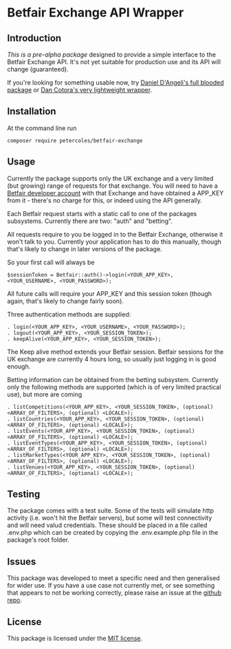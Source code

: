 # Betfair Exchange API Wrapper

## Introduction

*This is a pre-alpha package* designed to provide a simple interface to the Betfair Exchange API. It's not yet suitable for production use and its API will change (guaranteed).

If you're looking for something usable now, try [Daniel D'Angeli's full blooded package](github.com/danieledangeli/betfair-php) or [Dan Cotora's very lightweight wrapper](github.com/dcro/simple-betfair-php-api).


## Installation

At the command line run

```
composer require petercoles/betfair-exchange
```


## Usage

Currently the package supports only the UK exchange and a very limited (but growing) range of requests for that exchange. You will need to have a [Betfair developer account](https://developer.betfair.com/) with that Exchange and have obtained a APP_KEY from it - there's no charge for this, or indeed using the API generally.

Each Betfair request starts with a static call to one of the packages subsystems. Currently there are two: "auth" and "betting".

All requests require to you be logged in to the Betfair Exchange, otherwise it won't talk to you. Currently your application has to do this manually, though that's likely to change in later versions of the package.

So your first call will always be
```
$sessionToken = Betfair::auth()->login(<YOUR_APP_KEY>, <YOUR_USERNAME>, <YOUR_PASSWORD>);
```
All future calls will require your APP_KEY and this session token (though again, that's likely to change fairly soon).

Three authentication methods are supplied:
```
. login(<YOUR_APP_KEY>, <YOUR_USERNAME>, <YOUR_PASSWORD>);
. logout(<YOUR_APP_KEY>, <YOUR_SESSION_TOKEN>);
. keepAlive(<YOUR_APP_KEY>, <YOUR_SESSION_TOKEN>);
```
The Keep alive method extends your Betfair session. Betfair sessions for the UK exchange are currently 4 hours long, so usually just logging in is good enough.

Betting information can be obtained from the betting subsystem. Currently only the following methods are supported (which is of very limited practical use), but more are coming
```
. listCompetitions(<YOUR_APP_KEY>, <YOUR_SESSION_TOKEN>, (optional) <ARRAY_OF_FILTERS>, (optional) <LOCALE>);
. listCountries(<YOUR_APP_KEY>, <YOUR_SESSION_TOKEN>, (optional) <ARRAY_OF_FILTERS>, (optional) <LOCALE>);
. listEvents(<YOUR_APP_KEY>, <YOUR_SESSION_TOKEN>, (optional) <ARRAY_OF_FILTERS>, (optional) <LOCALE>);
. listEventTypes(<YOUR_APP_KEY>, <YOUR_SESSION_TOKEN>, (optional) <ARRAY_OF_FILTERS>, (optional) <LOCALE>);
. listMarketTypes(<YOUR_APP_KEY>, <YOUR_SESSION_TOKEN>, (optional) <ARRAY_OF_FILTERS>, (optional) <LOCALE>);
. listVenues(<YOUR_APP_KEY>, <YOUR_SESSION_TOKEN>, (optional) <ARRAY_OF_FILTERS>, (optional) <LOCALE>);
```


## Testing

The package comes with a test suite. Some of the tests will simulate http activity (i.e. won't hit the Betfair servers), but some will test connectivity and will need valud credentials. These should be placed in a file called .env.php which can be created by copying the .env.example.php file in the package's root folder.


## Issues

This package was developed to meet a specific need and then generalised for wider use. If you have a use case not currently met, or see something that appears to not be working correctly, please raise an issue at the [github repo](https://github.com/petercoles/betfair/issues).


## License

This package is licensed under the [MIT license](http://opensource.org/licenses/MIT).
